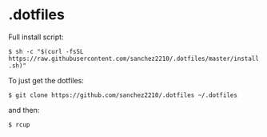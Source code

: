 # .dotfiles

Full install script:

```$ sh -c "$(curl -fsSL https://raw.githubusercontent.com/sanchez2210/.dotfiles/master/install.sh)"```

To just get the dotfiles:

```$ git clone https://github.com/sanchez2210/.dotfiles ~/.dotfiles```

and then:

```$ rcup```
